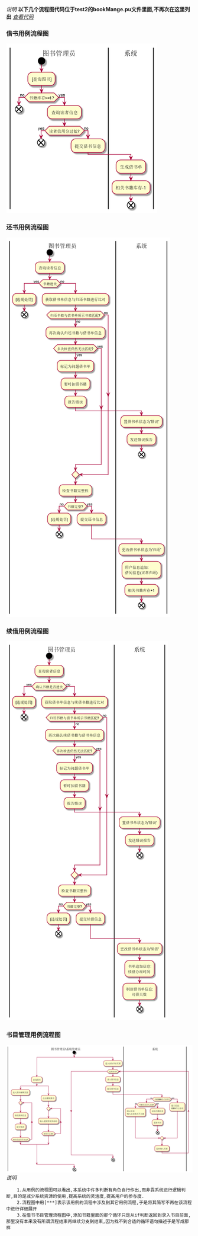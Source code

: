 *说明*
**以下几个流程图代码位于test2的bookMange.pu文件里面,不再次在这里列出**
[*查看代码*](liu.pu)
### 借书用例流程图
![](../out/test2/liu/借书用例流程图.png)
### 还书用例流程图
![](../out/test2/liu/还书用例流程图.png)
### 续借用例流程图
![](../out/test2/liu/续借用例流程图.png)
### 书目管理用例流程图
![](../out/test2/liu/书目管理用例流程图.png)
*说明*
~~~
    1.从用例的流程图可以看出,本系统中许多判断有角色自行作出,而非靠系统进行逻辑判断,目的是减少系统资源的使用,提高系统的灵活度,提高用户的参与度.
    2.流程图中用[***]表示该用例的流程中涉及到其它用例流程,于是将其简写不再在该流程中进行详细展开
    3.在借书书目管理流程图中,添加书籍里面的那个循环只是从if判断返回到录入书目前面,那里没有本来没有所谓流程结束再继续分支到结束,因为找不到合适的循环语句描述于是写成那样
~~~